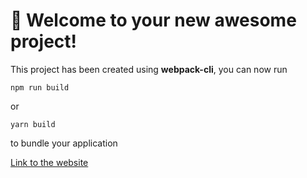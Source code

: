 # 🚀 Welcome to your new awesome project!

This project has been created using **webpack-cli**, you can now run

```
npm run build
```

or

```
yarn build
```

to bundle your application


[Link to the website](https://frontend-project-11-qekoyuxx0-californium251.vercel.app/)